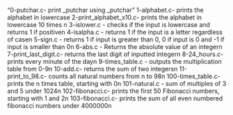 “0-putchar.c- print _putchar using _putchar”
1-alphabet.c- prints the alphabet in lowercase
2-print_alphabet_x10.c- prints the alphabet in lowercase 10 times n
3-islower.c - checks if the input is lowercase and returns 1 if positiven
4-isalpha.c - returns 1 if the input is a letter regardless of casen
5-sign.c - returns 1 if input is greater than 0, 0 if input is 0 and -1 if input is smaller than 0n
6-abs.c - Returns the absolute value of an integern
7-print_last_digit.c- returns the last digit of inputted integern
8-24_hours.c- prints every minute of the dayn
9-times_table.c - outputs the multiplication table from 0-9n
10-add.c- returns the sum of two integersn
11-print_to_98.c- counts all natural numbers from n to 98n
100-times_table.c- prints the n times table, starting with 0n
101-natural.c - sum of multiples of 3 and 5 under 1024n
102-fibonacci.c- prints the first 50 Fibonacci numbers, starting with 1 and 2n
103-fibonacci.c- prints the sum of all even numbered fibonacci numbers under 4000000n
